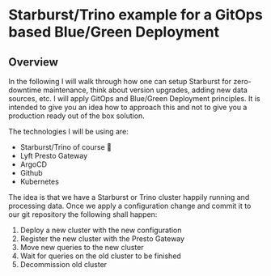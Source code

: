 # Starburst/Trino example for a GitOps based Blue/Green Deployment
## Overview

In the following I will walk through how one can setup Starburst for zero-downtime maintenance, think about version upgrades, adding new data sources, etc. I will apply GitOps and Blue/Green Deployment principles. It is intended to give you an idea how to approach this and not to give you a production ready out of the box solution.

The technologies I will be using are:

- Starburst/Trino of course 🙂
- Lyft Presto Gateway
- ArgoCD
- Github
- Kubernetes

The idea is that we have a Starburst or Trino cluster happily running and processing data. Once we apply a configuration change and commit it to our git repository the following shall happen:

1. Deploy a new cluster with the new configuration
2. Register the new cluster with the Presto Gateway
3. Move new queries to the new cluster
4. Wait for queries on the old cluster to be finished
5. Decommission old cluster